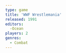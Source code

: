 ```yaml
---
type: game
title: 'WWF Wrestlemania'
released: 1991
editors: 
  -Ocean
players: 2
genres:
  - Combat
---
```


